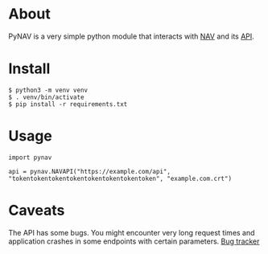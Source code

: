 # About

PyNAV is a very simple python module that interacts with [NAV](https://nav.uninett.no/) and its [API](https://nav.uninett.no/doc/latest/howto/using_the_api.html).

# Install

	$ python3 -m venv venv
	$ . venv/bin/activate
	$ pip install -r requirements.txt

# Usage

	import pynav

	api = pynav.NAVAPI("https://example.com/api", "tokentokentokentokentokentokentokentoken", "example.com.crt")

# Caveats

The API has some bugs. You might encounter very long request times and application crashes in some endpoints with certain parameters. [Bug tracker](https://github.com/UNINETT/nav/issues)
